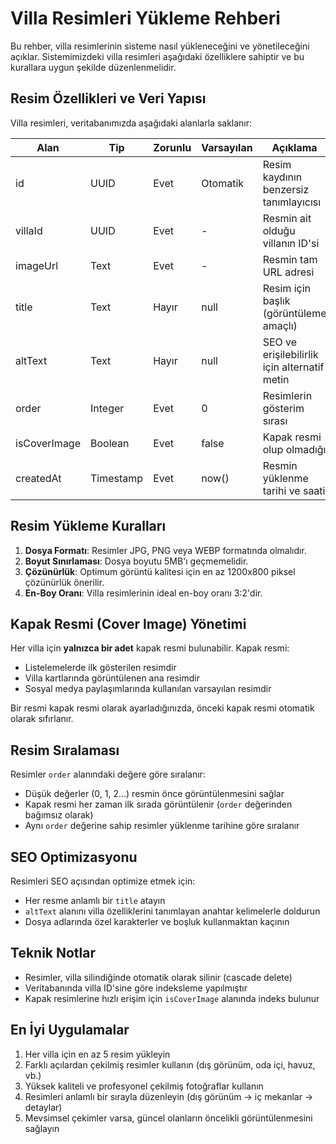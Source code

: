 # Villa Resimleri Yükleme Rehberi

Bu rehber, villa resimlerinin sisteme nasıl yükleneceğini ve yönetileceğini açıklar. Sistemimizdeki villa resimleri aşağıdaki özelliklere sahiptir ve bu kurallara uygun şekilde düzenlenmelidir.

## Resim Özellikleri ve Veri Yapısı

Villa resimleri, veritabanımızda aşağıdaki alanlarla saklanır:

| Alan | Tip | Zorunlu | Varsayılan | Açıklama |
|------|-----|---------|------------|----------|
| id | UUID | Evet | Otomatik | Resim kaydının benzersiz tanımlayıcısı |
| villaId | UUID | Evet | - | Resmin ait olduğu villanın ID'si |
| imageUrl | Text | Evet | - | Resmin tam URL adresi |
| title | Text | Hayır | null | Resim için başlık (görüntüleme amaçlı) |
| altText | Text | Hayır | null | SEO ve erişilebilirlik için alternatif metin |
| order | Integer | Evet | 0 | Resimlerin gösterim sırası |
| isCoverImage | Boolean | Evet | false | Kapak resmi olup olmadığı |
| createdAt | Timestamp | Evet | now() | Resmin yüklenme tarihi ve saati |

## Resim Yükleme Kuralları

1. **Dosya Formatı**: Resimler JPG, PNG veya WEBP formatında olmalıdır.
2. **Boyut Sınırlaması**: Dosya boyutu 5MB'ı geçmemelidir.
3. **Çözünürlük**: Optimum görüntü kalitesi için en az 1200x800 piksel çözünürlük önerilir.
4. **En-Boy Oranı**: Villa resimlerinin ideal en-boy oranı 3:2'dir.

## Kapak Resmi (Cover Image) Yönetimi

Her villa için **yalnızca bir adet** kapak resmi bulunabilir. Kapak resmi:

- Listelemelerde ilk gösterilen resimdir
- Villa kartlarında görüntülenen ana resimdir
- Sosyal medya paylaşımlarında kullanılan varsayılan resimdir

Bir resmi kapak resmi olarak ayarladığınızda, önceki kapak resmi otomatik olarak sıfırlanır.

## Resim Sıralaması

Resimler `order` alanındaki değere göre sıralanır:

- Düşük değerler (0, 1, 2...) resmin önce görüntülenmesini sağlar
- Kapak resmi her zaman ilk sırada görüntülenir (`order` değerinden bağımsız olarak)
- Aynı `order` değerine sahip resimler yüklenme tarihine göre sıralanır

## SEO Optimizasyonu

Resimleri SEO açısından optimize etmek için:

- Her resme anlamlı bir `title` atayın
- `altText` alanını villa özelliklerini tanımlayan anahtar kelimelerle doldurun
- Dosya adlarında özel karakterler ve boşluk kullanmaktan kaçının

## Teknik Notlar

- Resimler, villa silindiğinde otomatik olarak silinir (cascade delete)
- Veritabanında villa ID'sine göre indeksleme yapılmıştır
- Kapak resimlerine hızlı erişim için `isCoverImage` alanında indeks bulunur

## En İyi Uygulamalar

1. Her villa için en az 5 resim yükleyin
2. Farklı açılardan çekilmiş resimler kullanın (dış görünüm, oda içi, havuz, vb.)
3. Yüksek kaliteli ve profesyonel çekilmiş fotoğraflar kullanın
4. Resimleri anlamlı bir sırayla düzenleyin (dış görünüm → iç mekanlar → detaylar)
5. Mevsimsel çekimler varsa, güncel olanların öncelikli görüntülenmesini sağlayın 